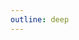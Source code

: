 ```yaml
---
outline: deep
---
```


<script setup lang="ts">
import Title from "@/Title.vue"
import { ref } from "vue"

const ts = ref(false)
</script>

<Title head="Handler" v-model:ts="ts" />

The handler refers to the function unit that **handles different props or cases**. We can create any utility by combining different handlers, just like building blocks.

**Note**: Before going deep into these handlers, you should read the [Utility Customization Document](/customization/utility) first, make sure that you understand the structure of the API before continuing.

## Built-in Handlers

### configHandler

### colorHandler

### cssHandler

### numberHandler

### pxHandler

### remHandler

### degHandler

### msHandler

### spacingHandler

### fractionHandler

### callHandler

### setupHandler

### genericHandler

## Handler Helpers

### css

### prop

### meld

### guard

### handler

### isHandler

## Custom Handler

You are able to customize handler by extending built-in handler or recreating a new handler.

### Extending built-in handler

You can extract the handler that you feel redundant into another independent handler. For example:

```js
configHandler(colors, "backgroundColor", "--w-bg-opacity")
```

can be extracted into

```js
export function backgroundColorHandler () {
  return configHandler(colors, "backgroundColor", "--w-bg-opacity")
}
```

Another example, `configHandler` doesn't support handling Array by default, `fontFamilyHandler` convert Array to string first, then pass it to `configHandler`.

<template v-if="ts">

```ts
export function fontFamilyHandler<T extends object> (fonts: T) {
  const cssFonts = {} as {[key in keyof typeof fonts]: string};
  for (const [key, value] of Object.entries(fonts)) {
    cssFonts[key as keyof typeof fonts] = Array.isArray(value) ? value.join(",") : value as string;
  }
  return configHandler(cssFonts as T, "fontFamily");
}
```

</template>

<template v-else>

```js
export function fontFamilyHandler (fonts) {
  const cssFonts = {};
  for (const [key, value] of Object.entries(fonts)) {
    cssFonts[key] = Array.isArray(value) ? value.join(",") : value;
  }
  return configHandler(cssFonts, "fontFamily");
}
```

</template>

One more example, when you use `genericHandler`, you usually want to extract it separately.
This example supports `bg[0x1c1c1e], bg[0xff0]`, ....

<template v-if="ts">

```ts
export function backgroundGenericHandler () {
  return genericHandler<{ [key: string]: StyleObject }>("backgroundColor", (prop) => {
    if (isNumber(prop)) {
      return "#" + (+prop).toString(16);
    }
    return prop;
  });
}
```

</template>

<template v-else>

```js
export function backgroundGenericHandler () {
  return genericHandler("backgroundColor", (prop) => {
    if (isNumber(prop)) {
      return "#" + (+prop).toString(16);
    }
    return prop;
  });
}
```

</template>

### Creating new handler

Basically, the built-in handlers is capable for most cases, but sometimes you may want to create your own handler. In this case, you should use [handler](#handler) api.

A handler in fact is a simple object that has 3 elements, `type`, `meta`, `get`. 

- type
    - Explain: The type of the handler.
    - Type: `"number" | "color" | "config" | "css" | "style" | "call" | "spacing" | "fraction" | "generic" | "setup" | "guard" | "meld" | String`
- meta: 
    - Explain: The meta data of the handler.
    - Type: `object | undefined`
- get:
    - Explain: The function that handles props.
    - Type: `(prop: string) => T`

Let's take [fractionHandler](#fractionhandler) as an example.

```js
import { buildStatic, handler, isFraction, fracToPercent } from "windijs" 

export function fractionHandler (propertyOrBuildFunc) {
  // the build func, return StyleObject
  const build = typeof propertyOrBuildFunc === "function" ? propertyOrBuildFunc : value => buildStatic(propertyOrBuildFunc, value);
  return handler("fraction", p => isFraction(p) ? build(fracToPercent(p)) : undefined)
}
```

And if you are using TypeScript, you can also use type assertion.

```ts
import { buildStatic, handler, isFraction, fracToPercent } from "windijs" 
import type { StyleObject, StyleProperties, BuildFunc, Handler } from "windijs"

export function fractionHandler<T extends object = { [key:string]: StyleObject }> (propertyOrBuildFunc: StyleProperties | StyleProperties[] | BuildFunc) {
  // the build func, return StyleObject
  const build: BuildFunc = typeof propertyOrBuildFunc === "function" ? propertyOrBuildFunc : value => buildStatic(propertyOrBuildFunc, value);
  return {
    type: "fraction",
    get: p => isFraction(p) ? build(fracToPercent(p)) : undefined,
  } as Handler<T>;
}
```